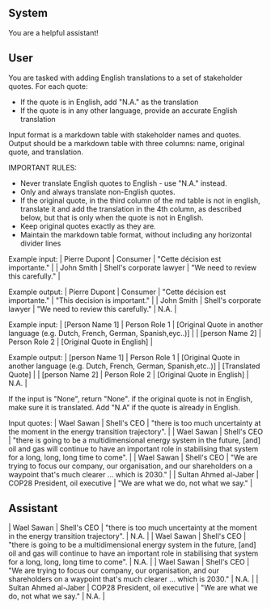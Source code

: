 ## System

You are a helpful assistant!

## User


You are tasked with adding English translations to a set of stakeholder quotes. For each quote:
- If the quote is in English, add "N.A." as the translation
- If the quote is in any other language, provide an accurate English translation

Input format is a markdown table with stakeholder names and quotes.
Output should be a markdown table with three columns: name, original quote, and translation.

IMPORTANT RULES:
- Never translate English quotes to English - use "N.A." instead.
- Only and always translate non-English quotes.
- If the original quote, in the third column of the md table is not in english, translate it and add the translation in the 4th column, as described below, but that is only when the quote is not in English.
- Keep original quotes exactly as they are.
- Maintain the markdown table format, without including any horizontal divider lines

Example input:
| Pierre Dupont | Consumer | "Cette décision est importante." |
| John Smith | Shell's corporate lawyer | "We need to review this carefully." |

Example output:
| Pierre Dupont | Consumer | "Cette décision est importante." | "This decision is important." |
| John Smith | Shell's corporate lawyer | "We need to review this carefully." | N.A. |

Example input:
| [Person Name 1] | Person Role 1 | [Original Quote in another language (e.g. Dutch, French, German, Spanish,eyc..)] |
| [person Name 2] | Person Role 2 | [Original Quote in English] |

Example output:
| [person Name 1] | Person Role 1 | [Original Quote in another language (e.g. Dutch, French, German, Spanish,etc..)] | [Translated Quote] |
| [person Name 2] | Person Role 2 | [Original Quote in English] | N.A. |

If the input is "None", return "None". if the original quote is not in English, make sure it is translated. Add "N.A" if the quote is already in English.

Input quotes:
| Wael Sawan | Shell's CEO | "there is too much uncertainty at the moment in the energy transition trajectory". |
| Wael Sawan | Shell's CEO | "there is going to be a multidimensional energy system in the future, [and] oil and gas will continue to have an important role in stabilising that system for a long, long, long time to come". |
| Wael Sawan | Shell's CEO | "We are trying to focus our company, our organisation, and our shareholders on a waypoint that's much clearer ... which is 2030." |
| Sultan Ahmed al-Jaber | COP28 President, oil executive | "We are what we do, not what we say." |
        

## Assistant

| Wael Sawan | Shell's CEO | "there is too much uncertainty at the moment in the energy transition trajectory". | N.A. |
| Wael Sawan | Shell's CEO | "there is going to be a multidimensional energy system in the future, [and] oil and gas will continue to have an important role in stabilising that system for a long, long, long time to come". | N.A. |
| Wael Sawan | Shell's CEO | "We are trying to focus our company, our organisation, and our shareholders on a waypoint that's much clearer ... which is 2030." | N.A. |
| Sultan Ahmed al-Jaber | COP28 President, oil executive | "We are what we do, not what we say." | N.A. |


